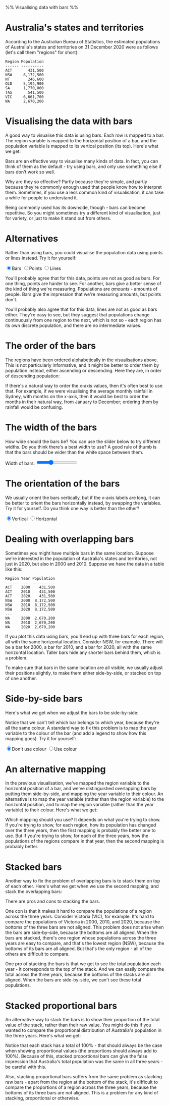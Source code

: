 %% Visualising data with bars %%

# Australia's states and territories

According to the Australian Bureau of Statistics, the estimated populations of Australia's states and territories on 31 December 2020 were as follows (let's call them "regions" for short):

```
Region Population
------ ----------
ACT       431,500
NSW     8,172,500
NT        246,600
QLD     5,194,900
SA      1,770,800
TAS       541,500
VIC     6,661,700
WA      2,670,200
```

# Visualising the data with bars

A good way to visualise this data is using bars. Each row is mapped to a bar. The region variable is mapped to the horizontal position of a bar, and the population variable is mapped to its vertical position (its top). Here's what we get:

<div id="chart"></div>
<script>
  Highcharts.chart("chart", {
  	title: {text: "Population of Australia's States and Territories on 31 December 2020"},
  	caption: {text: "Source: Australian Bureau of Statistics"},
  	xAxis: {title: {text: ""}, type: "category",},
  	yAxis: {min: 0, title: {text: "Population"}},
  	legend: {enabled: false},
  	series: [{
  	  type: 'column',
  		data: [["ACT", 431500],["NSW", 8172500],["NT", 246600],["QLD", 5194900],["SA", 1770800],["TAS", 541500],["VIC", 6661700],["WA", 2670200]],
  	}]
  });
</script>

Bars are an effective way to visualise many kinds of data. In fact, you can think of them as the default - try using bars, and only use something else if bars don't work so well.

Why are they so effective? Partly because they're simple, and partly because they're commonly enough used that people know how to interpret them. Sometimes, if you use a less common kind of visualisation, it can take a while for people to understand it.

Being commonly used has its downside, though - bars can become repetitive. So you might sometimes try a different kind of visualisation, just for variety, or just to make it stand out from others.

# Alternatives

Rather than using bars, you could visualise the population data using points or lines instead. Try it for yourself: 

<label><input type="radio" name="chart2" onclick="chart2.update({chart: {type: 'column'}})" checked/>Bars</label>
<label><input type="radio" name="chart2" onclick="chart2.update({chart: {type: 'scatter'}})"/>Points</label>
<label><input type="radio" name="chart2" onclick="chart2.update({chart: {type: 'line'}})"/>Lines</label>
<div id="chart2"></div>
<script>
  let chart2 = Highcharts.chart("chart2", {
    chart: {type: "column"},
  	title: {text: "Population of Australia's States and Territories on 31 December 2020"},
  	caption: {text: "Source: Australian Bureau of Statistics"},
  	xAxis: {title: {text: ""}, type: "category",},
  	yAxis: {min: 0, title: {text: "Population"}},
  	legend: {enabled: false},
  	series: [{
  		data: [["ACT", 431500],["NSW", 8172500],["NT", 246600],["QLD", 5194900],["SA", 1770800],["TAS", 541500],["VIC", 6661700],["WA", 2670200]],
  	}]
  });
</script>

You'll probably agree that for this data, points are not as good as bars. For one thing, points are harder to see. For another, bars give a better sense of the kind of thing we're measuring. Populations are *amounts* - amounts of people. Bars give the impression that we're measuring amounts, but points don't.

You'll probably also agree that for this data, lines are not as good as bars either. They're easy to see, but they suggest that populations change continuously from one region to the next, which is not so - each region has its own discrete population, and there are no intermediate values.

# The order of the bars

The regions have been ordered alphabetically in the visualisations above. This is not particularly informative, and it might be better to order them by population instead, either ascending or descending. Here they are, in order of descending population:

<div id="ordered"></div>
<script>
  Highcharts.chart("ordered", {
    chart: {type: "column"},
  	title: {text: "Population of Australia's States and Territories on 31 December 2020"},
  	caption: {text: "Source: Australian Bureau of Statistics"},
  	xAxis: {title: {text: ""}, type: "category"},
  	yAxis: {min: 0, title: {text: "Population"}},
  	legend: {enabled: false},
  	series: [{
  		data: [["NSW", 8172500],["VIC", 6661700],["QLD", 5194900],["WA", 2670200],["SA", 1770800],["TAS", 541500],["ACT", 431500],["NT", 246600]],
  	}]
  });
</script>

If there's a natural way to order the x-axis values, then it's often best to use that. For example, if we were visualising the average monthly rainfall in Sydney, with months on the x-axis, then it would be best to order the months in their natural way, from January to December; ordering them by rainfall would be confusing.

# The width of the bars

How wide should the bars be? You can use the slider below to try different widths. Do you think there's a best width to use? A good rule of thumb is that the bars should be wider than the white space between them.

Width of bars: <input type="range" min="0" max="120" step="5" value="40" oninput="widths.update({series: {pointWidth: this.value}}, true, false, false)"/>
<div id="widths"></div>
<script>
  let widths = Highcharts.chart("widths", {
    chart: {type: "column"},
  	title: {text: "Population of Australia's States and Territories on 31 December 2020"},
  	caption: {text: "Source: Australian Bureau of Statistics"},
  	xAxis: {title: {text: ""}, type: "category"},
  	yAxis: {min: 0, title: {text: "Population"}},
  	legend: {enabled: false},
  	series: [{
  		data: [["NSW", 8172500],["VIC", 6661700],["QLD", 5194900],["WA", 2670200],["SA", 1770800],["TAS", 541500],["ACT", 431500],["NT", 246600]],
  		pointWidth: 40,
  	}]
  });
</script>

# The orientation of the bars

We usually orient the bars vertically, but if the x-axis labels are long, it can be better to orient the bars horizontally instead, by swapping the variables. Try it for yourself. Do you think one way is better than the other?

<label><input type="radio" name="orient" onclick="orient.update({chart: {inverted: false}})" checked/>Vertical</label>
<label><input type="radio" name="orient" onclick="orient.update({chart: {inverted: true}})"/>Horizontal</label>
<div id="orient"></div>
<script>
  let orient = Highcharts.chart("orient", {
    chart: {inverted: false},
  	title: {text: "Population of Australia's States and Territories on 31 December 2020"},
  	caption: {text: "Source: Australian Bureau of Statistics"},
  	xAxis: {title: {text: ""}, type: "category"},
  	yAxis: {min: 0, title: {text: "Population"}},
  	legend: {enabled: false},
  	series: [{
  	  type: 'column',
  		data: [
        ["New South Wales", 8172500],
        ["Victoria", 6661700],
        ["Queensland", 5194900],
        ["Western Australia", 2670200],
        ["South Australia", 1770800],
        ["Tasmania", 541500],
        ["Australian Capital Territory", 431500],
        ["Northern Territory", 246600],
      ],
  	}]
  });
</script>

# Dealing with overlapping bars

Sometimes you might have multiple bars in the same location. Suppose we're interested in the population of Australia's states and territories, not just in 2020, but also in 2000 and 2010. Suppose we have the data in a table like this:

```
Region Year Population
------ ---- ----------
ACT    2000    431,500
ACT    2010    431,500
ACT    2020    431,500
NSW    2000  8,172,500
NSW    2010  8,172,500
NSW    2020  8,172,500
...
WA     2000  2,670,200
WA     2010  2,670,200
WA     2020  2,670,200
```

If you plot this data using bars, you'll end up with three bars for each region, all with the same horizontal location. Consider NSW, for example. There will be a bar for 2000, a bar for 2010, and a bar for 2020, all with the same horizontal location. Taller bars hide any shorter bars behind them, which is a problem.

<div id="overlap"></div>
<script>
  Highcharts.chart("overlap", {
    chart: {type: 'column'},
  	title: {text: "Population of Australia's States and Territories in 2000, 2010, and 2020"},
  	caption: {text: "Source: Australian Bureau of Statistics"},
  	xAxis: {title: {text: ""}, type: "category"},
  	yAxis: {min: 0, title: {text: "Population"}},
  	plotOptions: {series: {grouping: false, color: Highcharts.defaultOptions.colors[0]}},
  	legend: {enabled: false},
  	series: [{
  	  name: "2020",
  		data: [["NSW", 8172500],["VIC", 6661700],["QLD", 5194900],["WA", 2670200],["SA", 1770800],["TAS", 541500],["ACT", 431500],["NT", 246600]],
  	},{
  	  name: "2010",
  		data: [["NSW", 7272200],["VIC", 5585600],["QLD", 4548700],["WA", 2317100],["SA", 1650400],["TAS", 509300],["ACT", 361900],["NT", 229900]],
  	},{
  	  name: "2000",
  		data: [["NSW", 6502600],["VIC", 4797400],["QLD", 3597200],["WA", 1897400],["SA", 1500500],["TAS", 470100],["ACT", 312400],["NT", 196300]],
  	}]
  });
</script>

To make sure that bars in the same location are all visible, we usually adjust their positions slightly, to make them either side-by-side, or stacked on top of one another.

# Side-by-side bars

Here's what we get when we adjust the bars to be side-by-side:

<div id="beside"></div>
<script>
  let beside = Highcharts.chart("beside", {
    chart: {type: 'column'},
  	title: {text: "Population of Australia's States and Territories in 2000, 2010, and 2020"},
  	caption: {text: "Source: Australian Bureau of Statistics"},
  	xAxis: {title: {text: ""}, type: "category"},
  	yAxis: {min: 0, title: {text: "Population"}},
  	plotOptions: {series: {color: Highcharts.defaultOptions.colors[0]}},
  	legend: {enabled: false},
  	series: [{
  	  name: "2020",
  		data: [["NSW", 8172500],["VIC", 6661700],["QLD", 5194900],["WA", 2670200],["SA", 1770800],["TAS", 541500],["ACT", 431500],["NT", 246600]],
  	},{
  	  name: "2010",
  		data: [["NSW", 7272200],["VIC", 5585600],["QLD", 4548700],["WA", 2317100],["SA", 1650400],["TAS", 509300],["ACT", 361900],["NT", 229900]],
  	},{
  	  name: "2000",
  		data: [["NSW", 6502600],["VIC", 4797400],["QLD", 3597200],["WA", 1897400],["SA", 1500500],["TAS", 470100],["ACT", 312400],["NT", 196300]],
  	}]
  });
</script>

Notice that we can't tell which bar belongs to which year, because they're all the same colour. A standard way to fix this problem is to map the year variable to the colour of the bar (and add a legend to show how this mapping goes). Try it for yourself:

<label><input type="radio" name="beside" onclick="beside.update({plotOptions: {series: {color: Highcharts.defaultOptions.colors[0]}}, legend: {enabled: false}})" checked/>Don't use colour</label>
<label><input type="radio" name="beside" onclick="beside.update({plotOptions: {series: {color: undefined}}, legend: {enabled: true}})"/>Use colour</label>

# An alternative mapping

In the previous visualisation, we've mapped the region variable to the horizontal position of a bar, and we've distinguished overlapping bars by putting them side-by-side, and mapping the year variable to their colour. An alternative is to map the year variable (rather than the region variable) to the horizontal position, and to map the region variable (rather than the year variable) to their colour. Here's what we get: 

<div id="beside2"></div>
<script>
  Highcharts.chart("beside2", {
    chart: {type: 'column'},
  	title: {text: "Population of Australia's States and Territories in 2000, 2010, and 2020"},
  	caption: {text: "Source: Australian Bureau of Statistics"},
  	xAxis: {title: {text: ""}, type: "category"},
  	yAxis: {min: 0, title: {text: "Population"}},
  	series: [
  	  {name: "NSW", data: [["2000", 6502600], ["2010", 7272200], ["2020", 8172500]]},
  	  {name: "VIC", data: [["2000", 4797400], ["2010", 5585600], ["2020", 6661700]]},
  	  {name: "QLD", data: [["2000", 3597200], ["2010", 4548700], ["2020", 5194900]]},
  	  {name: "WA", data: [["2000", 1897400], ["2010", 2317100], ["2020", 2670200]]},
  	  {name: "SA", data: [["2000", 1500500], ["2010", 1650400], ["2020", 1770800]]},
      {name: "TAS", data: [["2000", 470100], ["2010", 509300], ["2020", 541500]]},
  	  {name: "ACT", data: [["2000", 312400], ["2010", 361900], ["2020", 431500]]},
  	  {name: "NT", data: [["2000", 196300], ["2010", 229900], ["2020", 246600]]},
    ]
  });
</script>

Which mapping should you use? It depends on what you're trying to show. If you're trying to show, for each region, how its population has changed over the three years, then the first mapping is probably the better one to use. But if you're trying to show, for each of the three years, how the populations of the regions compare in that year, then the second mapping is probably better.

# Stacked bars

Another way to fix the problem of overlapping bars is to stack them on top of each other. Here's what we get when we use the second mapping, and stack the overlapping bars:

<div id="stacked"></div>
<script>
  Highcharts.chart("stacked", {
    chart: {type: 'column'},
  	title: {text: "Population of Australia's States and Territories in 2000, 2010, and 2020"},
  	caption: {text: "Source: Australian Bureau of Statistics"},
  	xAxis: {title: {text: ""}, type: "category"},
  	yAxis: {min: 0, title: {text: "Population"}, reversedStacks: false},
  	plotOptions: {series: {stacking: "normal"}},
  	series: [
  	  {name: "NSW", data: [["2000", 6502600], ["2010", 7272200], ["2020", 8172500]]},
  	  {name: "VIC", data: [["2000", 4797400], ["2010", 5585600], ["2020", 6661700]]},
  	  {name: "QLD", data: [["2000", 3597200], ["2010", 4548700], ["2020", 5194900]]},
  	  {name: "WA", data: [["2000", 1897400], ["2010", 2317100], ["2020", 2670200]]},
  	  {name: "SA", data: [["2000", 1500500], ["2010", 1650400], ["2020", 1770800]]},
      {name: "TAS", data: [["2000", 470100], ["2010", 509300], ["2020", 541500]]},
  	  {name: "ACT", data: [["2000", 312400], ["2010", 361900], ["2020", 431500]]},
  	  {name: "NT", data: [["2000", 196300], ["2010", 229900], ["2020", 246600]]},
    ]
  });
</script>

There are pros and cons to stacking the bars.

One con is that it makes it hard to compare the populations of a region across the three years. Consider Victoria (VIC), for example. It's hard to compare the populations of Victoria in 2000, 2010, and 2020, because the bottoms of the three bars are not aligned. This problem does not arise when the bars are side-by-side, because the bottoms are all aligned. When the bars are stacked, there's one region whose populations across the three years are easy to compare, and that's the lowest region (NSW), because the bottoms of its bars are all aligned. But that's the only region - all of the others are difficult to compare.

One pro of stacking the bars is that we get to see the total population each year - it corresponds to the top of the stack. And we can easily compare the total across the three years, because the bottoms of the stacks are all aligned. When the bars are side-by-side, we can't see these total populations.

# Stacked proportional bars

An alternative way to stack the bars is to show their proportion of the total value of the stack, rather than their raw value. You might do this if you wanted to compare the proportional distribution of Australia's population in the three years. Here's what we get:

<div id="percent"></div>
<script>
  Highcharts.chart("percent", {
    chart: {type: 'column'},
  	title: {text: "Population of Australia's States and Territories in 2000, 2010, and 2020"},
  	caption: {text: "Source: Australian Bureau of Statistics"},
  	xAxis: {title: {text: ""}, type: "category"},
  	yAxis: {min: 0, title: {text: "Proportion"}, reversedStacks: false, labels: {format: "{value}%"}},
  	plotOptions: {series: {stacking: "percent"}},
  	series: [
  	  {name: "NSW", data: [["2000", 6502600], ["2010", 7272200], ["2020", 8172500]]},
  	  {name: "VIC", data: [["2000", 4797400], ["2010", 5585600], ["2020", 6661700]]},
  	  {name: "QLD", data: [["2000", 3597200], ["2010", 4548700], ["2020", 5194900]]},
  	  {name: "WA", data: [["2000", 1897400], ["2010", 2317100], ["2020", 2670200]]},
  	  {name: "SA", data: [["2000", 1500500], ["2010", 1650400], ["2020", 1770800]]},
      {name: "TAS", data: [["2000", 470100], ["2010", 509300], ["2020", 541500]]},
  	  {name: "ACT", data: [["2000", 312400], ["2010", 361900], ["2020", 431500]]},
  	  {name: "NT", data: [["2000", 196300], ["2010", 229900], ["2020", 246600]]},
    ]
  });
</script>

Notice that each stack has a total of 100% - that should always be the case when showing proportional values (the proportions should always add to 100%). Because of this, stacked proportional bars can give the false impression that Australia's total population was the same in all three years - be careful with this.

Also, stacking proportional bars suffers from the same problem as stacking raw bars - apart from the region at the bottom of the stack, it's difficult to compare the proportions of a region across the three years, because the bottoms of its three bars are not aligned. This is a problem for any kind of stacking, proportional or otherwise.